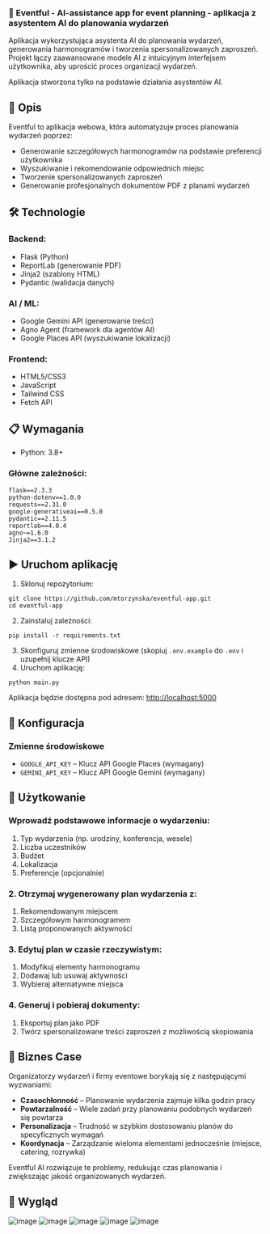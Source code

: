 ### 🎉 Eventful - AI-assistance app for event planning - aplikacja z asystentem AI do planowania wydarzeń

Aplikacja wykorzystująca asystenta AI do  planowania wydarzeń, generowania harmonogramów i tworzenia spersonalizowanych zaproszeń.
Projekt łączy zaawansowane modele AI z intuicyjnym interfejsem użytkownika, aby uprościć proces organizacji wydarzeń.

Aplikacja stworzona tylko na podstawie działania asystentów AI.

## 🎯 Opis
Eventful to aplikacja webowa, która automatyzuje proces planowania wydarzeń poprzez:
- Generowanie szczegółowych harmonogramów na podstawie preferencji użytkownika
- Wyszukiwanie i rekomendowanie odpowiednich miejsc
- Tworzenie spersonalizowanych zaproszeń
- Generowanie profesjonalnych dokumentów PDF z planami wydarzeń

## 🛠️ Technologie
### Backend:
- Flask (Python)
- ReportLab (generowanie PDF)
- Jinja2 (szablony HTML)
- Pydantic (walidacja danych)

### AI / ML:
- Google Gemini API (generowanie treści)
- Agno Agent (framework dla agentów AI)
- Google Places API (wyszukiwanie lokalizacji)

### Frontend:
- HTML5/CSS3
- JavaScript
- Tailwind CSS
- Fetch API


## 📋 Wymagania
- Python: 3.8+

### Główne zależności:

```plaintext
flask==2.3.3
python-dotenv==1.0.0
requests==2.31.0
google-generativeai==0.5.0
pydantic==2.11.5
reportlab==4.0.4
agno~=1.6.0
Jinja2==3.1.2
```

## ▶️ Uruchom aplikację
1. Sklonuj repozytorium:
```shellscript
git clone https://github.com/mtorzynska/eventful-app.git
cd eventful-app
```
2. Zainstaluj zależności:
```shellscript
pip install -r requirements.txt
```
3. Skonfiguruj zmienne środowiskowe (skopiuj `.env.example` do `.env` i uzupełnij klucze API)
4. Uruchom aplikację:
```shellscript
python main.py
```
Aplikacja będzie dostępna pod adresem: [http://localhost:5000](http://localhost:5000)

## 🔧 Konfiguracja
### Zmienne środowiskowe
- `GOOGLE_API_KEY` – Klucz API Google Places (wymagany)
- `GEMINI_API_KEY` – Klucz API Google Gemini (wymagany)


## 📖 Użytkowanie

### Wprowadź podstawowe informacje o wydarzeniu:
   
1. Typ wydarzenia (np. urodziny, konferencja, wesele)
2. Liczba uczestników
3. Budżet
4. Lokalizacja
5. Preferencje (opcjonalnie)

### 2. Otrzymaj wygenerowany plan wydarzenia z:

1. Rekomendowanym miejscem
2. Szczegółowym harmonogramem
3. Listą proponowanych aktywności

### 3. Edytuj plan w czasie rzeczywistym:

1. Modyfikuj elementy harmonogramu
2. Dodawaj lub usuwaj aktywności
3. Wybieraj alternatywne miejsca

### 4. Generuj i pobieraj dokumenty:

1. Eksportuj plan jako PDF
2. Twórz spersonalizowane treści zaproszeń z możliwością skopiowania

## 🎯 Biznes Case

Organizatorzy wydarzeń i firmy eventowe borykają się z następującymi wyzwaniami:

- **Czasochłonność** – Planowanie wydarzenia zajmuje kilka godzin pracy
- **Powtarzalność** – Wiele zadań przy planowaniu podobnych wydarzeń się powtarza
- **Personalizacja** – Trudność w szybkim dostosowaniu planów do specyficznych wymagań
- **Koordynacja** – Zarządzanie wieloma elementami jednocześnie (miejsce, catering, rozrywka)

Eventful AI rozwiązuje te problemy, redukując czas planowania i zwiększając jakość organizowanych wydarzeń.

## 📸 Wygląd
![image](https://github.com/user-attachments/assets/22a1bccc-057d-41ee-b83d-a65b0b75d561)
![image](https://github.com/user-attachments/assets/18c83340-4ca4-400e-a72b-ec12053eb955)
![image](https://github.com/user-attachments/assets/94de12ad-a162-4d33-ab01-0876d7d281c8)
![image](https://github.com/user-attachments/assets/99f7686d-d5bd-43cf-89ca-6813274bfcb7)
![image](https://github.com/user-attachments/assets/557e8f8d-4b15-4e3b-b73c-6dc2ecf6a5b6)
